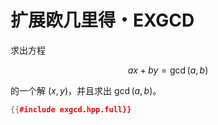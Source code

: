 # 扩展欧几里得・EXGCD

求出方程

$$
ax + by = \gcd(a, b)
$$

的一个解 $(x, y)$，并且求出 $\gcd(a, b)$。

```cpp
{{#include exgcd.hpp.full}}
```
